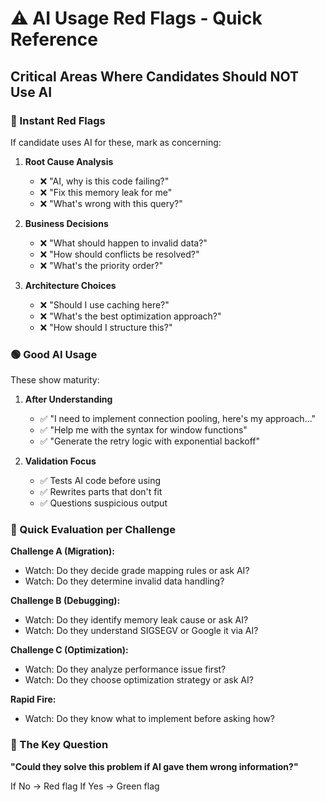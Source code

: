 # ⚠️ AI Usage Red Flags - Quick Reference
## Critical Areas Where Candidates Should NOT Use AI

### 🔴 Instant Red Flags

If candidate uses AI for these, mark as concerning:

1. **Root Cause Analysis**
   - ❌ "AI, why is this code failing?"
   - ❌ "Fix this memory leak for me"
   - ❌ "What's wrong with this query?"

2. **Business Decisions**
   - ❌ "What should happen to invalid data?"
   - ❌ "How should conflicts be resolved?"
   - ❌ "What's the priority order?"

3. **Architecture Choices**
   - ❌ "Should I use caching here?"
   - ❌ "What's the best optimization approach?"
   - ❌ "How should I structure this?"

### 🟢 Good AI Usage

These show maturity:

1. **After Understanding**
   - ✅ "I need to implement connection pooling, here's my approach..."
   - ✅ "Help me with the syntax for window functions"
   - ✅ "Generate the retry logic with exponential backoff"

2. **Validation Focus**
   - ✅ Tests AI code before using
   - ✅ Rewrites parts that don't fit
   - ✅ Questions suspicious output

### 📝 Quick Evaluation per Challenge

**Challenge A (Migration):**
- Watch: Do they decide grade mapping rules or ask AI?
- Watch: Do they determine invalid data handling?

**Challenge B (Debugging):**
- Watch: Do they identify memory leak cause or ask AI?
- Watch: Do they understand SIGSEGV or Google it via AI?

**Challenge C (Optimization):**
- Watch: Do they analyze performance issue first?
- Watch: Do they choose optimization strategy or ask AI?

**Rapid Fire:**
- Watch: Do they know what to implement before asking how?

### 🎯 The Key Question

**"Could they solve this problem if AI gave them wrong information?"**

If No → Red flag
If Yes → Green flag

